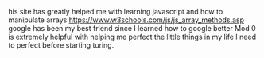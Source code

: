 his site has greatly helped me with learning javascript and how to manipulate arrays
https://www.w3schools.com/js/js_array_methods.asp
google has been my best friend since I learned how to google better
Mod 0 is extremely helpful with helping me perfect the little things in my life I need to perfect before starting turing.
